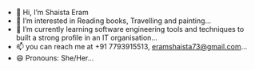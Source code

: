 - 👋 Hi, I’m Shaista Eram 
- 👀 I’m interested in Reading books, Travelling and painting...
- 🌱 I’m currently learning software engineering tools and techniques to built a strong profile in an IT organisation...
- 📫 you can reach me at +91 7793915513, eramshaista73@gmail.com...
- 😄 Pronouns: She/Her...

<!---
EramShaista01/EramShaista01 is a ✨ special ✨ repository because its `README.md` (this file) appears on your GitHub profile.
You can click the Preview link to take a look at your changes.
--->

